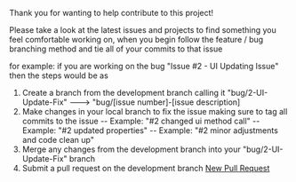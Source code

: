 Thank you for wanting to help contribute to this project!

Please take a look at the latest issues and projects to find something you feel comfortable working on, when you begin follow the feature / bug branching method and tie all of your commits to that issue

for example: if you are working on the bug "Issue #2 - UI Updating Issue" then the steps would be as
1) Create a branch from the development branch calling it "bug/2-UI-Update-Fix" ---> "bug/[issue number]-[issue description]
2) Make changes in your local branch to fix the issue making sure to tag all commits to the issue
-- Example: "#2 changed ui method call"
-- Example: "#2 updated properties"
-- Example: "#2 minor adjustments and code clean up"
3) Merge any changes from the development branch into your "bug/2-UI-Update-Fix" branch
4) Submit a pull request on the development branch [New Pull Request](https://github.com/Unskilledcrab/WindowsTools/compare)
